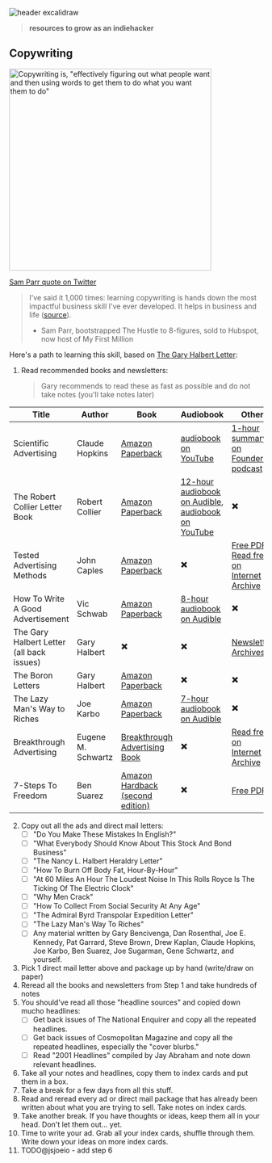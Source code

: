 ![header excalidraw](https://github.com/jsjoeio/indie-university/assets/3806031/372fd703-37c6-42ad-847b-1fddcbc5cab9)

> **resources to grow as an indiehacker**

## Copywriting

<img alt='Copywriting is, "effectively figuring out what people want and then using words to get them to do what you want them to do"' src="https://github.com/jsjoeio/indie-university/assets/3806031/d9686f22-ffa9-4d74-affe-f7871dd2232c" width="400" />
   
[Sam Parr quote on Twitter](https://twitter.com/thesamparr/status/1327289025582026753?s=20)

> I've said it 1,000 times: learning copywriting is hands down the most impactful business skill I've ever developed. It helps in business and life ([source](https://twitter.com/thesamparr/status/1136734232510730240?s=20)).
> - Sam Parr, bootstrapped The Hustle to 8-figures, sold to Hubspot, now host of My First Million

Here's a path to learning this skill, based on [The Gary Halbert Letter](https://www.thegaryhalbertletter.com/newsletters/zfkj_hands_on_experience.htm):

1. Read recommended books and newsletters: 
    > Gary recommends to read these as fast as possible and do not take notes (you'll take notes later)

| **Title**              | **Author**     | **Book** | **Audiobook** | **Other** |
|------------------------|----------------|----------|---------------|-----------|
| Scientific Advertising | Claude Hopkins | [Amazon Paperback](https://amzn.to/3P6QjQn)     | [audiobook on YouTube](https://youtube.com/playlist?list=PL6D56E211E350993F)          | [1-hour summary on Founders podcast](https://pod.link/founders/episode/82c5785bd6cddbe5bf4c2d1537df46f6)      |
|The Robert Collier Letter Book             | Robert Collier         |  [Amazon Paperback](https://amzn.to/3J9v9gW)    | [12-hour audiobook on Audible](https://www.amazon.com/The-Robert-Collier-Letter-Book/dp/B018H97N0K), [audiobook on YouTube](https://www.youtube.com/playlist?list=PLjK6ikRoGPO8m1rDPTT38pRiOgPmlqDUM)          | ✖️      |
| Tested Advertising Methods                  | John Caples         | [Amazon Paperback](https://amzn.to/461uqIj)     |  ✖️  | [Free PDF](https://ia902206.us.archive.org/34/items/pdfy-hHdovzQ-RvFny9Cy/Tested%20Advertising%20Methods.pdf), [Read free on Internet Archive](https://archive.org/details/tested-advertising-methods/mode/2up)      |
| How To Write A Good Advertisement | Vic Schwab         | [Amazon Paperback](https://amzn.to/43PFTZK)     | [8-hour audiobook on Audible](https://www.amazon.com/How-Write-Good-Advertisement-Copywriting/dp/B089MFFW1P/ref=tmm_aud_swatch_0?_encoding=UTF8&qid=&sr=)          | ✖️      |     
| The Gary Halbert Letter  (all back issues)                 | Gary Halbert         | ✖️     | ✖️          | [Newsletter Archives](https://thegaryhalbertletter.com/newsletter-archives.htm)      |    
| The Boron Letters                  | Gary Halbert         | [Amazon Paperback](https://amzn.to/4602Uec)     | ✖️          | ✖️      |    
| The Lazy Man's Way to Riches                  | Joe Karbo         | [Amazon Paperback](https://amzn.to/45Sfo7X)     | [7-hour audiobook on Audible](https://www.audible.com/pd/The-Lazy-Mans-Way-to-Riches-Audiobook/B077SM5WCY?action_code=ASSGB149080119000H&share_location=pdp) | ✖️      |    
| Breakthrough Advertising                  | Eugene M. Schwartz         | [Breakthrough Advertising Book](https://breakthroughadvertisingbook.com/)     | ✖️          | [Read free on Internet Archive](https://archive.org/details/breakthroughadve0000schw/mode/2up)      |    
| 7-Steps To Freedom                  | Ben Suarez         | [Amazon Hardback (second edition)](https://amzn.to/3oWoDmG)      | ✖️          | [Free PDF](https://media.oiipdf.com/pdf/661a8ce8-8d8c-4738-90e8-9a7e7137a237.pdf)      |    
2. Copy out all the ads and direct mail letters:
   - [ ] "Do You Make These Mistakes In English?"
   - [ ] "What Everybody Should Know About This Stock And Bond Business"
   - [ ] "The Nancy L. Halbert Heraldry Letter"
   - [ ] "How To Burn Off Body Fat, Hour-By-Hour"
   - [ ] "At 60 Miles An Hour The Loudest Noise In This Rolls Royce Is The Ticking Of The Electric Clock"
   - [ ] "Why Men Crack"
   - [ ] "How To Collect From Social Security At Any Age"
   - [ ] "The Admiral Byrd Transpolar Expedition Letter"
   - [ ] "The Lazy Man's Way To Riches"
   - [ ] Any material written by Gary Bencivenga, Dan Rosenthal, Joe E. Kennedy, Pat Garrard, Steve Brown, Drew Kaplan, Claude Hopkins, Joe Karbo, Ben Suarez, Joe Sugarman, Gene Schwartz, and yourself.
3. Pick 1 direct mail letter above and package up by hand (write/draw on paper)
4. Reread all the books and newsletters from Step 1 and take hundreds of notes
5. You should've read all those "headline sources" and copied down mucho headlines:
   - [ ] Get back issues of The National Enquirer and copy all the repeated headlines.
   - [ ] Get back issues of Cosmopolitan Magazine and copy all the repeated headlines, especially the "cover blurbs."
   - [ ] Read "2001 Headlines" compiled by Jay Abraham and note down relevant headlines.
6. Take all your notes and headlines, copy them to index cards and put them in a box.
7. Take a break for a few days from all this stuff.
8. Read and reread every ad or direct mail package that has already been written about what you are trying to sell. Take notes on index cards.
9. Take another break. If you have thoughts or ideas, keep them all in your head. Don't let them out... yet.
10. Time to write your ad. Grab all your index cards, shuffle through them. Write down your ideas on more index cards.
11. TODO@jsjoeio - add step 6
